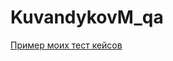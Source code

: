 # KuvandykovM_qa
[Пример моих тест кейсов](https://docs.google.com/spreadsheets/d/1BooTV9bj-PkWRcbDC2m0ADzHc7rN_tXY_cgjvKVrRuQ/edit?usp=sharing)